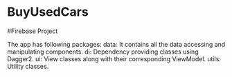 # BuyUsedCars
#Firebase Project



The app has following packages:
    data: It contains all the data accessing and manipulating components.
    di: Dependency providing classes using Dagger2.
    ui: View classes along with their corresponding ViewModel.
    utils: Utility classes.




